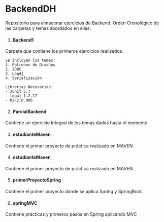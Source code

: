 # BackendDH

Repositorio para almacenar ejercicios de Backend. Orden Cronológico de las carpetas y temas abordados en ellas:

1. #### **Backend1**
  Carpeta que contiene los primeros ejercicios realizados.
    
    Se incluyen los temas:
    1. Patrones de Diseños
    2. JDBC
    3. Log4j
    4. Serialización

    Librerias Necesarias:
    - Junit 5.7
    - log4j-1.2.17
    - h2-2.0.006

2. #### **ParcialBackend**
  Contiene un ejercicio Integral de los temas dados hasta el momento

3. #### **estudianteMaven**
  Contiene el primer proyecto de práctica realizado en MAVEN

4. #### **estudianteMaven**
  Contiene el primer proyecto de práctica realizado en MAVEN

5. #### **primerProyectoSpring**
  Contiene el primer proyecto donde se aplica Spring y SpringBoot.

6. #### **springMVC**
  Contiene prácticas y primeros pasos en Spring aplicando MVC
